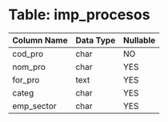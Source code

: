 # Table: imp_procesos

| Column Name | Data Type | Nullable |
|-------------|-----------|----------|
| cod_pro | char | NO |
| nom_pro | char | YES |
| for_pro | text | YES |
| categ | char | YES |
| emp_sector | char | YES |
